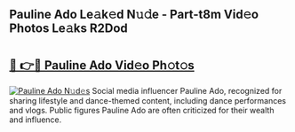 ## Pauline Ado Le𝚊k𝚎d N𝚞𝚍e - Part-t8m Vid𝚎o Photos Le𝚊ks R2Dod

# <h2><a href="http://fbed049.evod.top/?m=Pauline+Ado">🔗 👉🔴 Pauline Ado Vid𝚎o Ph𝚘t𝚘s</a></h2>

[![Pauline Ado N𝚞d𝚎s](https://i.imgur.com/8V9OHl7.gif)](http://fbed049.evod.top/?m=Pauline+Ado)
Social media influencer Pauline Ado, recognized for sharing lifestyle and dance-themed content, including dance performances and vlogs. Public figures Pauline Ado are often criticized for their wealth and influence. 
